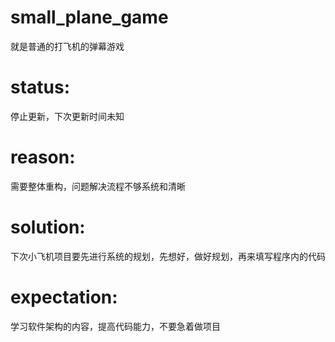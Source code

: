# small_plane_game
 就是普通的打飞机的弹幕游戏
 # status: 
 停止更新，下次更新时间未知
 # reason: 
 需要整体重构，问题解决流程不够系统和清晰
 # solution: 
 下次小飞机项目要先进行系统的规划，先想好，做好规划，再来填写程序内的代码
 # expectation: 
 学习软件架构的内容，提高代码能力，不要急着做项目
